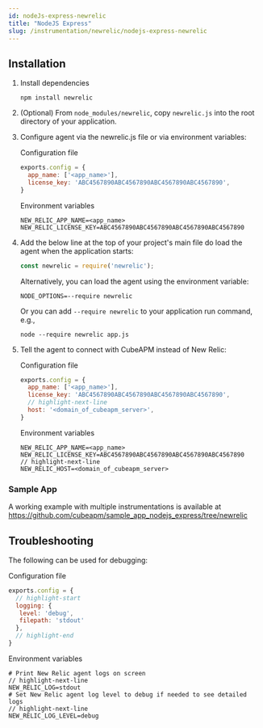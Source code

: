 ```yaml
---
id: nodeJs-express-newrelic
title: "NodeJS Express"
slug: /instrumentation/newrelic/nodejs-express-newrelic
---
```


## Installation

1. Install dependencies

   ```shell
   npm install newrelic
   ```

1. (Optional) From `node_modules/newrelic`, copy `newrelic.js` into the root directory of your application.

1. Configure agent via the newrelic.js file or via environment variables:

   Configuration file
   ```javascript
   exports.config = {
     app_name: ['<app_name>'],
     license_key: 'ABC4567890ABC4567890ABC4567890ABC4567890',
   }
   ```

   Environment variables
   ```shell
   NEW_RELIC_APP_NAME=<app_name> 
   NEW_RELIC_LICENSE_KEY=ABC4567890ABC4567890ABC4567890ABC4567890
   ```

1. Add the below line at the top of your project's main file do load the agent when the application starts:

   ```javascript
   const newrelic = require('newrelic');
   ```
   Alternatively, you can load the agent using the environment variable:

    ```shell
    NODE_OPTIONS=--require newrelic
    ```
   Or you can add `--require newrelic` to your application run command, e.g., 
   ```shell
   node --require newrelic app.js
   ```

1. Tell the agent to connect with CubeAPM instead of New Relic:

   Configuration file
   ```javascript
   exports.config = {
     app_name: ['<app_name>'],
     license_key: 'ABC4567890ABC4567890ABC4567890ABC4567890',
     // highlight-next-line
     host: '<domain_of_cubeapm_server>',
   }
   ```

   Environment variables
   ```shell
   NEW_RELIC_APP_NAME=<app_name> 
   NEW_RELIC_LICENSE_KEY=ABC4567890ABC4567890ABC4567890ABC4567890
   // highlight-next-line
   NEW_RELIC_HOST=<domain_of_cubeapm_server>
   ```

### Sample App

A working example with multiple instrumentations is available at https://github.com/cubeapm/sample_app_nodejs_express/tree/newrelic

## Troubleshooting

The following can be used for debugging:

Configuration file
   ```javascript
   exports.config = {
     // highlight-start
     logging: {
      level: 'debug',
      filepath: 'stdout'
     },
     // highlight-end
   }
   ```

Environment variables
```shell
# Print New Relic agent logs on screen
// highlight-next-line
NEW_RELIC_LOG=stdout
# Set New Relic agent log level to debug if needed to see detailed logs
// highlight-next-line
NEW_RELIC_LOG_LEVEL=debug
```
